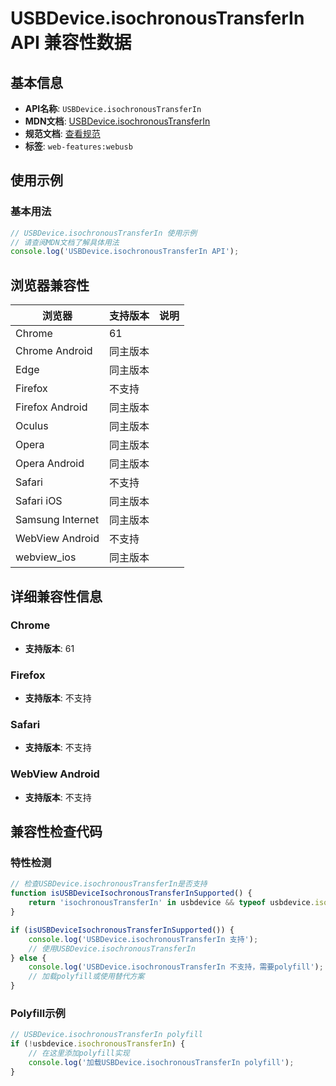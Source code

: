 # USBDevice.isochronousTransferIn API 兼容性数据

## 基本信息

- **API名称**: `USBDevice.isochronousTransferIn`
- **MDN文档**: [USBDevice.isochronousTransferIn](https://developer.mozilla.org/docs/Web/API/USBDevice/isochronousTransferIn)
- **规范文档**: [查看规范](https://wicg.github.io/webusb/#dom-usbdevice-isochronoustransferin)
- **标签**: `web-features:webusb`

## 使用示例

### 基本用法

```javascript
// USBDevice.isochronousTransferIn 使用示例
// 请查阅MDN文档了解具体用法
console.log('USBDevice.isochronousTransferIn API');
```

## 浏览器兼容性

| 浏览器 | 支持版本 | 说明 |
|--------|----------|------|
| Chrome | 61 |  |
| Chrome Android | 同主版本 |  |
| Edge | 同主版本 |  |
| Firefox | 不支持 |  |
| Firefox Android | 同主版本 |  |
| Oculus | 同主版本 |  |
| Opera | 同主版本 |  |
| Opera Android | 同主版本 |  |
| Safari | 不支持 |  |
| Safari iOS | 同主版本 |  |
| Samsung Internet | 同主版本 |  |
| WebView Android | 不支持 |  |
| webview_ios | 同主版本 |  |

## 详细兼容性信息

### Chrome

- **支持版本**: 61

### Firefox

- **支持版本**: 不支持

### Safari

- **支持版本**: 不支持

### WebView Android

- **支持版本**: 不支持

## 兼容性检查代码

### 特性检测

```javascript
// 检查USBDevice.isochronousTransferIn是否支持
function isUSBDeviceIsochronousTransferInSupported() {
    return 'isochronousTransferIn' in usbdevice && typeof usbdevice.isochronousTransferIn === 'function';
}

if (isUSBDeviceIsochronousTransferInSupported()) {
    console.log('USBDevice.isochronousTransferIn 支持');
    // 使用USBDevice.isochronousTransferIn
} else {
    console.log('USBDevice.isochronousTransferIn 不支持，需要polyfill');
    // 加载polyfill或使用替代方案
}
```

### Polyfill示例

```javascript
// USBDevice.isochronousTransferIn polyfill
if (!usbdevice.isochronousTransferIn) {
    // 在这里添加polyfill实现
    console.log('加载USBDevice.isochronousTransferIn polyfill');
}
```

